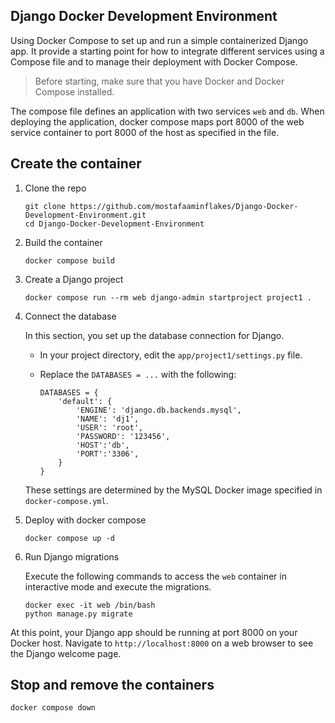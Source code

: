 ## Django Docker Development Environment

Using Docker Compose to set up and run a simple containerized Django app. It provide a starting point for how to integrate different services using a Compose file and to manage their deployment with Docker Compose.

> Before starting, make sure that you have Docker and Docker Compose installed.

The compose file defines an application with two services `web` and `db`. When deploying the application, docker compose maps port 8000 of the web service container to port 8000 of the host as specified in the file.

## Create the container

1. Clone the repo

    ```
    git clone https://github.com/mostafaaminflakes/Django-Docker-Development-Environment.git
    cd Django-Docker-Development-Environment
    ```

2. Build the container

    ```
    docker compose build
    ```

3. Create a Django project

    ```
    docker compose run --rm web django-admin startproject project1 .
    ```

4. Connect the database

    In this section, you set up the database connection for Django.

    - In your project directory, edit the `app/project1/settings.py` file.
    - Replace the `DATABASES = ...` with the following:

        ```
        DATABASES = {
            'default': {
                'ENGINE': 'django.db.backends.mysql',
                'NAME': 'dj1',
                'USER': 'root',
                'PASSWORD': '123456',
                'HOST':'db',
                'PORT':'3306',
            }
        }
        ```

    These settings are determined by the MySQL Docker image specified in `docker-compose.yml`.

5. Deploy with docker compose

    ```
    docker compose up -d
    ```

6. Run Django migrations

    Execute the following commands to access the `web` container in interactive mode and execute the migrations.

    ```
    docker exec -it web /bin/bash
    python manage.py migrate
    ```

At this point, your Django app should be running at port 8000 on your Docker host. Navigate to `http://localhost:8000` on a web browser to see the Django welcome page.

## Stop and remove the containers

```
docker compose down
```
